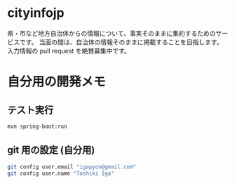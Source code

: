 # cityinfojp

県・市など地方自治体からの情報について、事実そのままに集約するためのサービスです。
当面の間は、自治体の情報そのままに掲載することを目指します。
入力情報の pull request を絶賛募集中です。




# 自分用の開発メモ

## テスト実行

```sh
mvn spring-boot:run
```

## git 用の設定 (自分用)

```sh
git config user.email "igapyon@gmail.com"
git config user.name "Toshiki Iga"
```
